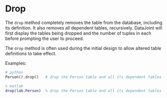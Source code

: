 # Drop

The `drop` method completely removes the table from the database, including its definition.  It also removes all dependent tables, recursively.  DataJoint will first display the tables being dropped and the number of tuples in each before prompting the user to proceed.

The `drop` method is often used during the initial design to allow altered table definitions to take effect.

Examples:
```python
# python
Person().drop()   # drop the Person table and all its dependent tables
```

```matlab
% matlab
drop(lab.Person)  % drop the Person table and all its dependent tables
```